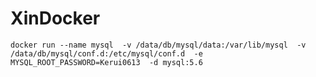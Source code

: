 # XinDocker

`docker run --name mysql 
-v /data/db/mysql/data:/var/lib/mysql 
-v /data/db/mysql/conf.d:/etc/mysql/conf.d 
-e MYSQL_ROOT_PASSWORD=Kerui0613 
-d mysql:5.6`
